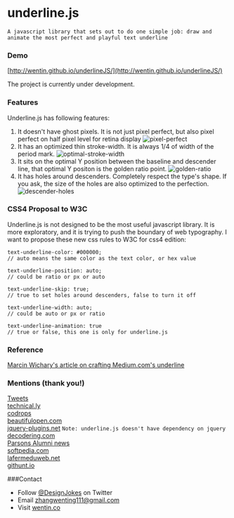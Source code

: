 # underline.js

`A javascript library that sets out to do one simple job: draw and animate the most perfect and playful text underline`


### Demo

[http://wentin.github.io/underlineJS/](http://wentin.github.io/underlineJS/)

The project is currently under development.

### Features

Underline.js has following features:
 1. It doesn't have ghost pixels. It is not just pixel perfect, but also pixel perfect on half pixel level for retina display
![pixel-perfect](https://cloud.githubusercontent.com/assets/2474904/6017363/fdf6ab3c-ab5a-11e4-936a-f7657532df50.png)
 2. It has an optimized thin stroke-width. It is always 1/4 of width of the period mark.
![optimal-stroke-width](https://cloud.githubusercontent.com/assets/2474904/6017364/fdf7ca62-ab5a-11e4-976e-285dd759b59b.png)
 3. It sits on the optimal Y position between the baseline and descender line, that optimal Y positon is the golden ratio point.
![golden-ratio](https://cloud.githubusercontent.com/assets/2474904/6017362/fdf60510-ab5a-11e4-9965-4e8a6b0a9f4c.png)
 4. It has holes around descenders. Completely respect the type's shape. If you ask, the size of the holes are also optimized to the perfection.
![descender-holes](https://cloud.githubusercontent.com/assets/2474904/6017361/fdf3f4f0-ab5a-11e4-89a4-f6e6e0588c2b.png)

### CSS4 Proposal to W3C

Underline.js is not designed to be the most useful javascript library. It is more exploratory, and it is trying to push the boundary of web typography. I want to propose these new css rules to W3C for css4 edition:

    text-underline-color: #000000; 
    // auto means the same color as the text color, or hex value
    
    text-underline-position: auto; 
    // could be ratio or px or auto
    
    text-underline-skip: true; 
    // true to set holes around descenders, false to turn it off
    
    text-underline-width: auto; 
    // could be auto or px or ratio
    
    text-underline-animation: true 
    // true or false, this one is only for underline.js

### Reference

[Marcin Wichary's article on crafting Medium.com's underline](https://medium.com/designing-medium/crafting-link-underlines-on-medium-7c03a9274f9)

### Mentions (thank you!)

[Tweets](https://storify.com/DesignJokes/underline-js-tweets)<br/>
[technical.ly](https://technical.ly/brooklyn/2015/02/12/wenting-zhang-underline-js/)<br/>
[codrops](http://tympanus.net/codrops/collective/collective-155/)<br/>
[beautifulopen.com](http://beautifulopen.com/2015/01/06/underline-js/)<br/>
[jquery-plugins.net](http://jquery-plugins.net/underlinejs-javascript-library-to-draw-and-animate-text-underline)
`Note: underline.js doesn't have dependency on jquery`<br/>
[decodering.com](http://decodering.com/post/110635667154/underline-js-a-javascript-library-that-sets-out)<br/>
[Parsons Alumni news](http://amt.parsons.edu/blog/mfa-dt-alum-wenting-zhang-presents-underline-js-project-to-ny-tech-meetup/)<br/>
[softpedia.com](http://webscripts.softpedia.com/script/Text-Management/Text-Tools/underline-js-84277.html)<br/>
[lafermeduweb.net](http://www.lafermeduweb.net/veille/underline-js-soulignez-a-la-perfection-vos-textes-sans-couper-les-lettres-565407442654482432.html)<br/>
[githunt.io](https://githunt.io/#/wentin/underlineJS)<br/>


###Contact
* Follow [@DesignJokes](http://twitter.com/DesignJokes) on Twitter
* Email <zhangwenting111@gmail.com>
* Visit [wentin.co](http://wentin.co)
